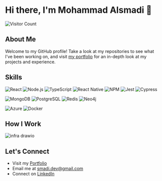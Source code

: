 # Hi there, I'm Mohammad Alsmadi 👋

![Visitor Count](https://profile-counter.glitch.me/smadixd/count.svg)

## About Me
Welcome to my GitHub profile! Take a look at my repositories to see what I've been working on, and visit [my portfolio](https://mohammadalsmadi.com) for an in-depth look at my projects and experience.

## Skills
![React](https://img.shields.io/badge/-ReactJs-61DAFB?logo=react&logoColor=white)
![Node.js](https://img.shields.io/badge/-Node.js-339933?logo=node.js&logoColor=white)
![TypeScript](https://img.shields.io/badge/-TypeScript-3178C6?logo=typescript&logoColor=white)
![React Native](https://img.shields.io/badge/-React_Native-61DAFB?logo=react&logoColor=white)
![NPM](https://img.shields.io/badge/-npm-CB3837?logo=npm&logoColor=white)
![Jest](https://img.shields.io/badge/-Jest-C21325?logo=jest&logoColor=white)
![Cypress](https://img.shields.io/badge/-Cypress-17202C?logo=cypress&logoColor=white)

![MongoDB](https://img.shields.io/badge/-MongoDB-47A248?logo=mongodb&logoColor=white)
![PostgreSQL](https://img.shields.io/badge/-PostgreSQL-4169E1?logo=postgresql&logoColor=white)
![Redis](https://img.shields.io/badge/-Redis-DC382D?logo=redis&logoColor=white)
![Neo4j](https://img.shields.io/badge/-Neo4j-008CC1?logo=neo4j&logoColor=white)

![Azure](https://img.shields.io/badge/-Azure-0089D6?logo=microsoftazure&logoColor=white)
![Docker](https://img.shields.io/badge/-Docker-2496ED?logo=docker&logoColor=white)


<!---
## My Projects

Here's the syntax for listing projects:

### [Project Name](https://github.com/yourusername/project-name)
A brief description of what Project Name does. What problems it solves, the tech stack used, and any other relevant details.

- **Tech Stack**: React, Node.js, MongoDB
- **Live Demo**: [Here](Link to live project if available)
- **Case Study**: [Here](Link to a blog post or case study if available)

Replace `yourusername` with your actual GitHub username.
Replace `project-name` with your actual project repository name.
Replace `Here` in the Live Demo and Case Study with the actual URLs to your project demo or case studies.

-->

## How I Work
![infra drawio](https://github.com/smadixd/smadixd/assets/49820024/194e3782-4cee-44c6-a44e-546920d9633f)


## Let's Connect
- Visit my [Portfolio](https://mohammadalsmadi.com)
- Email me at [smadi.dev@gmail.com](mailto:smadi.dev@gmail.com)
- Connect on [LinkedIn](https://www.linkedin.com/in/smadixd)
